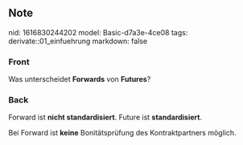 ## Note
nid: 1616830244202
model: Basic-d7a3e-4ce08
tags: derivate::01_einfuehrung
markdown: false

### Front
Was unterscheidet <b>Forwards</b> von <b>Futures</b>?

### Back
Forward ist <b>nicht standardisiert</b>. Future ist
<b>standardisiert</b>.
<div>
  Bei Forward ist <b>keine</b> Bonitätsprüfung des Kontraktpartners
  möglich.
</div>
